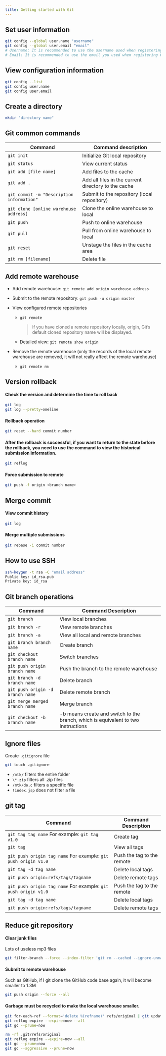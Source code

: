 ```yaml
---
title: Getting started with Git
---
```


## Set user information

```sh
git config --global user.name "username"
git config --global user.email "email"
# Username: It is recommended to use the username used when registering GitHub
# Email: It is recommended to use the email you used when registering GitHub
```

## View configuration information

```sh
git config --list
git config user.name
git config user.email
```

## Create a directory

```sh
mkdir "directory name"
```

## Git common commands

| Command                                   | Command description                                 |
| ----------------------------------------- | --------------------------------------------------- |
| `git init`                                | Initialize Git local repository                     |
| `git status`                              | View current status                                 |
| `git add [file name]`                     | Add files to the cache                              |
| `git add .`                               | Add all files in the current directory to the cache |
| `git commit -m "Description information"` | Submit to the repository (local repository)         |
| `git clone [online warehouse address]`    | Clone the online warehouse to local                 |
| `git push`                                | Push to online warehouse                            |
| `git pull`                                | Pull from online warehouse to local                 |
| `git reset`                               | Unstage the files in the cache area                 |
| `git rm [filename]`                       | Delete file                                         |

## Add remote warehouse

- Add remote warehouse: `git remote add origin warehouse address`
- Submit to the remote repository: `git push -u origin master`

- View configured remote repositories

  - `git remote`
    > If you have cloned a remote repository locally, origin, Git’s default cloned repository name will be displayed.
  - Detailed view: `git remote show origin`

- Remove the remote warehouse (only the records of the local remote warehouse are removed, it will not really affect the remote warehouse)

  - `git remote rm`

## Version rollback

#### Check the version and determine the time to roll back

```sh
git log
git log --pretty=oneline
```

#### Rollback operation

```sh
git reset --hard commit number
```

#### After the rollback is successful, if you want to return to the state before the rollback, you need to use the command to view the historical submission information.

```sh
git reflog
```

#### Force submission to remote

```sh
git push -f origin <branch name>
```

## Merge commit

#### View commit history

```sh
git log
```

#### Merge multiple submissions

```sh
git rebase -i commit number
```

## How to use SSH

```sh
ssh-keygen -t rsa -C "email address"
Public key: id_rsa.pub
Private key: id_rsa
```

## Git branch operations

| Command                          | Command Description                                                               |
| -------------------------------- | --------------------------------------------------------------------------------- |
| `git branch`                     | View local branches                                                               |
| `git branch -r`                  | View remote branches                                                              |
| `git branch -a`                  | View all local and remote branches                                                |
| `git branch branch name`         | Create branch                                                                     |
| `git checkout branch name`       | Switch branches                                                                   |
| `git push origin branch name`    | Push the branch to the remote warehouse                                           |
| `git branch -d branch name`      | Delete branch                                                                     |
| `git push origin -d branch name` | Delete remote branch                                                              |
| `git merge merged branch name`   | Merge branch                                                                      |
| `git checkout -b branch name`    | -b means create and switch to the branch, which is equivalent to two instructions |

## Ignore files

Create `.gitignore` file

```sh
git touch .gitignore
```

- `/mtk/` filters the entire folder
- `\*.zip` filters all .zip files
- `/mtk/do.c` filters a specific file
- `!index.jsp` does not filter a file

## git tag

| Command                                                        | Command Description        |
| -------------------------------------------------------------- | -------------------------- |
| `git tag tag name` For example: `git tag v1.0`                 | Create tag                 |
| `git tag`                                                      | View all tags              |
| `git push origin tag name` For example: `git push origin v1.0` | Push the tag to the remote |
| `git tag -d tag name`                                          | Delete local tags          |
| `git push origin:refs/tags/tagname`                            | Delete remote tags         |
| `git push origin tag name` For example: `git push origin v1.0` | Push the tag to the remote |
| `git tag -d tag name`                                          | Delete local tags          |
| `git push origin:refs/tags/tagname`                            | Delete remote tags         |

## Reduce git repository

#### Clear junk files

Lots of useless mp3 files

```bash
git filter-branch --force --index-filter 'git rm --cached --ignore-unmatch *.mp3' --prune-empty --tag-name-filter cat -- --all
```

#### Submit to remote warehouse

Such as GitHub, if I git clone the GitHub code base again, it will become smaller to 1.3M

```bash
git push origin --force --all
```

#### Garbage must be recycled to make the local warehouse smaller.

```bash
git for-each-ref --format='delete %(refname)' refs/original | git update-ref --stdin
git reflog expire --expire=now --all
git gc --prune=now

rm -rf .git/refs/original
git reflog expire --expire=now --all
git gc --prune=now
git gc --aggressive --prune=now
```

